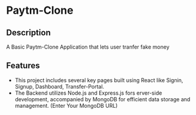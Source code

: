 # Paytm-Clone

## Description
A Basic Paytm-Clone Application that lets user tranfer fake money

## Features
- This project includes several key pages built using React like Signin, Signup, Dashboard, Transfer-Portal.
- The Backend utilizes Node.js and Express.js fors erver-side development, accompanied by MongoDB for efficient data storage and management.
(Enter Your MongoDB URL)
